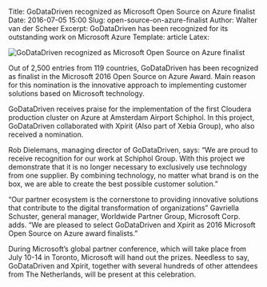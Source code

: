Title: GoDataDriven recognized as Microsoft Open Source on Azure finalist
Date: 2016-07-05 15:00
Slug: open-source-on-azure-finalist
Author: Walter van der Scheer
Excerpt: GoDataDriven has been recognized for its outstanding work on Microsoft Azure
Template: article
Latex:

![GoDataDriven recognized as Microsoft Open Source on Azure finalist](/static/images/azure-finalist/azure-finalist.jpg "GoDataDriven recognized as Microsoft Open Source on Azure finalist")

<span class="lead">
Out of 2,500 entries from 119 countries, GoDataDriven has been recognized as finalist in the Microsoft 2016 Open Source on Azure Award. Main reason for this nomination is the innovative approach to implementing customer solutions based on Microsoft technology.
</span>

GoDataDriven receives praise for the implementation of the first Cloudera production cluster on Azure at Amsterdam Airport Schiphol. In this project, GoDataDriven collaborated with Xpirit (Also part of Xebia Group), who also received a nomination. 

Rob Dielemans, managing director of GoDataDriven, says: “We are proud to receive recognition for our work at Schiphol Group. With this project we demonstrate that it is no longer necessary to exclusively use technology from one supplier. By combining technology, no matter what brand is on the box, we are able to create the best possible customer solution.”

“Our partner ecosystem is the cornerstone to providing innovative solutions that contribute to the digital transformation of organizations” Gavriella Schuster, general manager, Worldwide Partner Group, Microsoft Corp. adds. “We are pleased to select GoDataDriven and Xpirit as 2016 Microsoft Open Source on Azure award finalists.”

During Microsoft’s global partner conference, which will take place from July 10-14 in Toronto, Microsoft will hand out the prizes. Needless to say, GoDataDriven and Xpirit, together with several hundreds of other attendees from The Netherlands, will be present at this celebration. 
